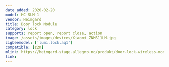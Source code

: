 ```yaml
---
date_added: 2020-02-20
model: HC-SLM-1
vendor: Heimgard
title: Door lock Module
category: lock
supports: report open, report close, action
image: /assets/images/devices/Xiaomi_ZNMS11LM.jpg
zigbeemodel: ['lumi.lock.aq1']
compatible: [z2m]
mlink: https://heimgard-stage.allegro.no/produkt/door-lock-wireless-module/
link: 
---
```

